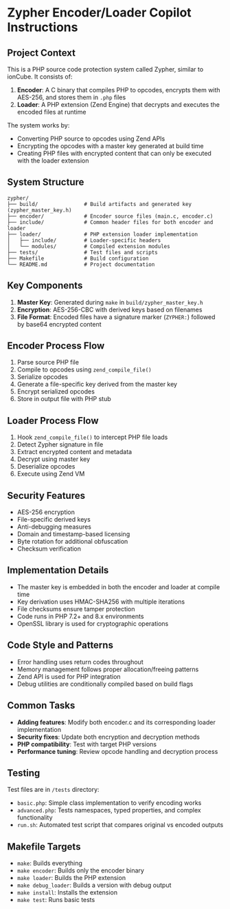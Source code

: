 # Zypher Encoder/Loader Copilot Instructions

## Project Context

This is a PHP source code protection system called Zypher, similar to ionCube. It consists of:

1. **Encoder**: A C binary that compiles PHP to opcodes, encrypts them with AES-256, and stores them in `.php` files
2. **Loader**: A PHP extension (Zend Engine) that decrypts and executes the encoded files at runtime

The system works by:
- Converting PHP source to opcodes using Zend APIs
- Encrypting the opcodes with a master key generated at build time
- Creating PHP files with encrypted content that can only be executed with the loader extension

## System Structure

```
zypher/
├── build/               # Build artifacts and generated key (zypher_master_key.h)
├── encoder/             # Encoder source files (main.c, encoder.c)
├── include/             # Common header files for both encoder and loader
├── loader/              # PHP extension loader implementation
│   ├── include/         # Loader-specific headers
│   └── modules/         # Compiled extension modules
├── tests/               # Test files and scripts
├── Makefile             # Build configuration
└── README.md            # Project documentation
```

## Key Components

1. **Master Key**: Generated during `make` in `build/zypher_master_key.h`
2. **Encryption**: AES-256-CBC with derived keys based on filenames
3. **File Format**: Encoded files have a signature marker (`ZYPHER:`) followed by base64 encrypted content

## Encoder Process Flow

1. Parse source PHP file
2. Compile to opcodes using `zend_compile_file()`
3. Serialize opcodes
4. Generate a file-specific key derived from the master key
5. Encrypt serialized opcodes
6. Store in output file with PHP stub

## Loader Process Flow

1. Hook `zend_compile_file()` to intercept PHP file loads
2. Detect Zypher signature in file
3. Extract encrypted content and metadata
4. Decrypt using master key
5. Deserialize opcodes
6. Execute using Zend VM

## Security Features

- AES-256 encryption
- File-specific derived keys
- Anti-debugging measures
- Domain and timestamp-based licensing
- Byte rotation for additional obfuscation
- Checksum verification

## Implementation Details

- The master key is embedded in both the encoder and loader at compile time
- Key derivation uses HMAC-SHA256 with multiple iterations
- File checksums ensure tamper protection
- Code runs in PHP 7.2+ and 8.x environments
- OpenSSL library is used for cryptographic operations

## Code Style and Patterns

- Error handling uses return codes throughout
- Memory management follows proper allocation/freeing patterns
- Zend API is used for PHP integration
- Debug utilities are conditionally compiled based on build flags

## Common Tasks

- **Adding features**: Modify both encoder.c and its corresponding loader implementation
- **Security fixes**: Update both encryption and decryption methods
- **PHP compatibility**: Test with target PHP versions
- **Performance tuning**: Review opcode handling and decryption process

## Testing

Test files are in `/tests` directory:
- `basic.php`: Simple class implementation to verify encoding works
- `advanced.php`: Tests namespaces, typed properties, and complex functionality
- `run.sh`: Automated test script that compares original vs encoded outputs

## Makefile Targets

- `make`: Builds everything
- `make encoder`: Builds only the encoder binary
- `make loader`: Builds the PHP extension
- `make debug_loader`: Builds a version with debug output
- `make install`: Installs the extension
- `make test`: Runs basic tests